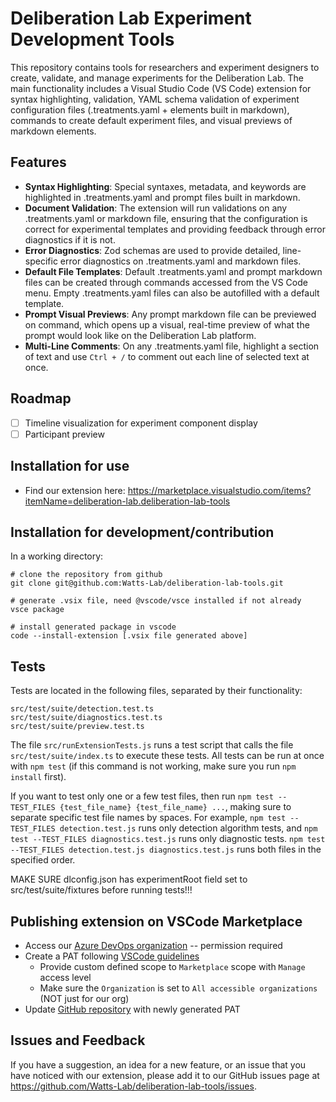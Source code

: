 # Deliberation Lab Experiment Development Tools

This repository contains tools for researchers and experiment designers to create, validate, and manage experiments for the Deliberation Lab. The main functionality includes a Visual Studio Code (VS Code) extension for syntax highlighting, validation, YAML schema validation of experiment configuration files (.treatments.yaml + elements built in markdown), commands to create default experiment files, and visual previews of markdown elements.

## Features

- **Syntax Highlighting**: Special syntaxes, metadata, and keywords are highlighted in .treatments.yaml and prompt files built in markdown.
- **Document Validation**: The extension will run validations on any .treatments.yaml or markdown file, ensuring that the configuration is correct for experimental templates and providing feedback through error diagnostics if it is not.
- **Error Diagnostics**: Zod schemas are used to provide detailed, line-specific error diagnostics on .treatments.yaml and markdown files.
- **Default File Templates**: Default .treatments.yaml and prompt markdown files can be created through commands accessed from the VS Code menu. Empty .treatments.yaml files can also be autofilled with a default template.
- **Prompt Visual Previews**: Any prompt markdown file can be previewed on command, which opens up a visual, real-time preview of what the prompt would look like on the Deliberation Lab platform.
- **Multi-Line Comments**: On any .treatments.yaml file, highlight a section of text and use `Ctrl + /` to comment out each line of selected text at once.

## Roadmap

- [ ] Timeline visualization for experiment component display
- [ ] Participant preview

## Installation for use

- Find our extension here: https://marketplace.visualstudio.com/items?itemName=deliberation-lab.deliberation-lab-tools

## Installation for development/contribution

In a working directory:

```
# clone the repository from github
git clone git@github.com:Watts-Lab/deliberation-lab-tools.git

# generate .vsix file, need @vscode/vsce installed if not already
vsce package

# install generated package in vscode
code --install-extension [.vsix file generated above]

```

## Tests

Tests are located in the following files, separated by their functionality:

```
src/test/suite/detection.test.ts
src/test/suite/diagnostics.test.ts
src/test/suite/preview.test.ts
```

The file ```src/runExtensionTests.js``` runs a test script that calls the file ```src/test/suite/index.ts``` to execute these tests. All tests can be run at once with ```npm test``` (if this command is not working, make sure you run ```npm install``` first).

If you want to test only one or a few test files, then run ```npm test --TEST_FILES {test_file_name} {test_file_name} ...```, making sure to separate specific test file names by spaces. For example, ```npm test --TEST_FILES detection.test.js``` runs only detection algorithm tests, and ```npm test --TEST_FILES diagnostics.test.js``` runs only diagnostic tests. ```npm test --TEST_FILES detection.test.js diagnostics.test.js``` runs both files in the specified order.

MAKE SURE dlconfig.json has experimentRoot field set to src/test/suite/fixtures before running tests!!!

## Publishing extension on VSCode Marketplace

- Access our [Azure DevOps organization](https://dev.azure.com/deliberationlab/) -- permission required
- Create a PAT following [VSCode guidelines](https://code.visualstudio.com/api/working-with-extensions/publishing-extension#get-a-personal-access-token)
  - Provide custom defined scope to `Marketplace` scope with `Manage` access level
  - Make sure the `Organization` is set to `All accessible organizations` (NOT just for our org)
- Update [GitHub repository](https://docs.github.com/en/actions/security-for-github-actions/security-guides/using-secrets-in-github-actions#creating-secrets-for-a-repository) with newly generated PAT

## Issues and Feedback

If you have a suggestion, an idea for a new feature, or an issue that you have noticed with our extension, please add it to our GitHub issues page at https://github.com/Watts-Lab/deliberation-lab-tools/issues.
